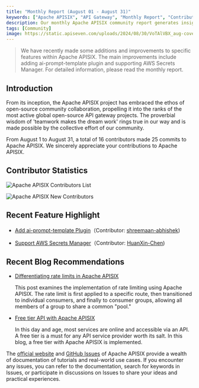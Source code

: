 ```yaml
---
title: "Monthly Report (August 01 - August 31)"
keywords: ["Apache APISIX", "API Gateway", "Monthly Report", "Contributor"]
description: Our monthly Apache APISIX community report generates insights into the project's monthly developments. The reports provide a pathway into the Apache APISIX community, ensuring that you stay well-informed and actively involved.
tags: [Community]
image: https://static.apiseven.com/uploads/2024/08/30/VoTAlVBX_aug-cover-en.png
---
```


> We have recently made some additions and improvements to specific features within Apache APISIX. The main improvements include adding ai-prompt-template plugin and supporting AWS Secrets Manager. For detailed information, please read the monthly report.

<!--truncate-->

## Introduction

From its inception, the Apache APISIX project has embraced the ethos of open-source community collaboration, propelling it into the ranks of the most active global open-source API gateway projects. The proverbial wisdom of 'teamwork makes the dream work' rings true in our way and is made possible by the collective effort of our community.

From August 1 to August 31, a total of 16 contributors made 25 commits to Apache APISIX. We sincerely appreciate your contributions to Apache APISIX.

## Contributor Statistics

![Apache APISIX Contributors List](https://static.apiseven.com/uploads/2024/08/30/rjB3aezA_aug-cntributors.png)

![Apache APISIX New Contributors](https://static.apiseven.com/uploads/2024/08/30/CxoRAI3y_aug-new-contributors.png)

## Recent Feature Highlight

- [Add ai-prompt-template Plugin](https://github.com/apache/apisix/pull/11517)（Contributor: [shreemaan-abhishek](https://github.com/shreemaan-abhishek))

- [Support AWS Secrets Manager](https://github.com/apache/apisix/pull/11417)（Contributor: [HuanXin-Chen](https://github.com/HuanXin-Chen))

## Recent Blog Recommendations

- [Differentiating rate limits in Apache APISIX](https://apisix.apache.org/blog/2024/07/25/different-rate-limits-apisix/)

  This post examines the implementation of rate limiting using Apache APISIX. The rate limit is first applied to a specific route, then transitioned to individual consumers, and finally to consumer groups, allowing all members of a group to share a common "pool."
  
- [Free tier API with Apache APISIX](https://apisix.apache.org/blog/2024/08/01/free-tier-api-apisix/)

  In this day and age, most services are online and accessible via an API. A free tier is a must for any API service provider worth its salt. In this blog, a free tier with Apache APISIX is implemented.

The [official website](https://apisix.apache.org/) and [GitHub Issues](https://github.com/apache/apisix/issues) of Apache APISIX provide a wealth of documentation of tutorials and real-world use cases. If you encounter any issues, you can refer to the documentation, search for keywords in Issues, or participate in discussions on Issues to share your ideas and practical experiences.
